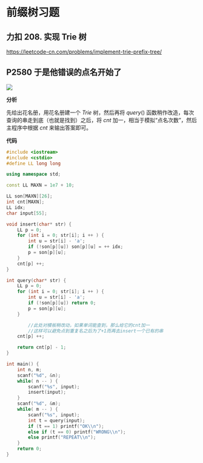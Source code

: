 # 前缀树习题

## 力扣 208. 实现 Trie 树

https://leetcode-cn.com/problems/implement-trie-prefix-tree/

## P2580 于是他错误的点名开始了

![](https://cjpark-1304138896.cos.ap-guangzhou.myqcloud.com/note_img/20211016232041.png)

**分析**

先给出花名册，用花名册建一个 $Trie$ 树，然后再将 $query()$ 函数稍作改造，每次查询的串走到底（也就是找到）之后，将 $cnt$ 加一，相当于模拟“点名次数”，然后主程序中根据 $cnt$ 来输出答案即可。

**代码**

```cpp
#include <iostream>
#include <cstdio>
#define LL long long

using namespace std;

const LL MAXN = 1e7 + 10;

LL son[MAXN][26];
int cnt[MAXN];
LL idx;
char input[55];

void insert(char* str) {
    LL p = 0;
    for (int i = 0; str[i]; i ++ ) {
        int u = str[i] - 'a';
        if (!son[p][u]) son[p][u] = ++ idx;
        p = son[p][u];
    }
    cnt[p] ++;
}

int query(char* str) {
    LL p = 0;
    for (int i = 0; str[i]; i ++ ) {
        int u = str[i] - 'a';
        if (!son[p][u]) return 0;
        p = son[p][u];
    }

		//此处对模板稍改动，如果单词能查到，那么给它的cnt加一
		//这样可以避免点到重复名之后为了+1而再去insert一个已有的串
    cnt[p] ++;  

    return cnt[p] - 1;
}

int main() {
    int n, m;
    scanf("%d", &n);
    while( n -- ) {
        scanf("%s", input);
        insert(input);
    }
    scanf("%d", &m);
    while( m -- ) {
        scanf("%s", input);
        int t = query(input);
        if (t == 1) printf("OK\\n");
        else if (t == 0) printf("WRONG\\n");
        else printf("REPEAT\\n");
    }
    return 0;
}
```